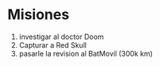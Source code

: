 # Misiones

1. investigar al doctor Doom
2. Capturar a Red Skull
3. pasarle la revision al BatMovil (300k km)